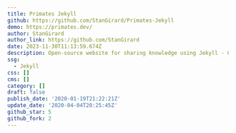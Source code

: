 ```yaml
---
title: Primates Jekyll
github: https://github.com/StanGirard/Primates-Jekyll
demo: https://primates.dev/
author: StanGirard
author_link: https://github.com/StanGirard
date: 2023-11-30T11:13:59.674Z
description: Open-source website for sharing knowledge using Jekyll - Old Version
ssg:
  - Jekyll
css: []
cms: []
category: []
draft: false
publish_date: '2020-01-19T21:22:21Z'
update_date: '2020-04-04T20:25:45Z'
github_star: 5
github_fork: 2
---
```

